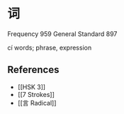 # 词
Frequency 959
General Standard 897

cí
words; phrase, expression

## References
- [[HSK 3]]
- [[7 Strokes]]
- [[言 Radical]]